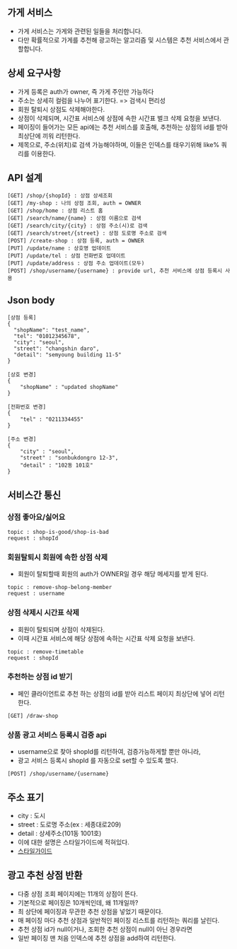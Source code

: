 ## 가게 서비스
* 가게 서비스는 가게와 관련된 일들을 처리합니다.
* 다만 확률적으로 가게를 추천해 광고하는 알고리즘 및 시스템은 추천 서비스에서 관할합니다.

## 상세 요구사항
* 가게 등록은 auth가 owner, 즉 가게 주인만 가능하다
* 주소는 상세히 컬럼을 나누어 표기한다. => 검색시 편리성
* 회원 탈퇴시 상점도 삭제해야한다.
* 상점이 삭제되며, 시간표 서비스에 상점에 속한 시간표 벌크 삭제 요청을 보낸다.
* 페이징이 들어가는 모든 api에는 추천 서비스를 호출해, 추천하는 상점의 id를 받아 최상단에 끼워 리턴한다.
* 제목으로, 주소(위치)로 검색 가능해야하며, 이들은 인덱스를 태우기위해 like% 쿼리를 이용한다.

## API 설계
```
[GET] /shop/{shopId} : 상점 상세조회
[GET] /my-shop : 나의 상점 조회, auth = OWNER
[GET] /shop/home : 상점 리스트 홈
[GET] /search/name/{name} : 상점 이름으로 검색
[GET] /search/city/{city} : 상점 주소(시)로 검색
[GET] /search/street/{street} : 상점 도로명 주소로 검색
[POST] /create-shop : 상점 등록, auth = OWNER
[PUT] /update/name : 상호명 업데이트
[PUT] /update/tel : 상점 전화번호 업데이트
[PUT] /update/address : 상점 주소 업데이트(모두)
[POST] /shop/username/{username} : provide url, 추천 서비스에 상점 등록시 사용
```

## Json body
```
[상점 등록]
{
  "shopName": "test_name",
  "tel": "01012345678",
  "city": "seoul",
  "street": "changshin daro",
  "detail": "semyoung building 11-5"
}   

[상호 변경]
{
    "shopName" : "updated shopName"
}

[전화번호 변경]
{
    "tel" : "0211334455"
}

[주소 변경]
{
    "city" : "seoul",
    "street" : "sonbukdongro 12-3",
    "detail" : "102동 101호"
}
```

## 서비스간 통신
### 상점 좋아요/싫어요
```
topic : shop-is-good/shop-is-bad
request : shopId
```
### 회원탈퇴시 회원에 속한 상점 삭제
* 회원이 탈퇴할때 회원의 auth가 OWNER일 경우 해당 메세지를 받게 된다.
```
topic : remove-shop-belong-member
request : username
```
### 상점 삭제시 시간표 삭제
* 회원이 탈퇴되며 상점이 삭제된다.
* 이때 시간표 서비스에 해당 상점에 속하는 시간표 삭제 요청을 보낸다.
```
topic : remove-timetable
request : shopId
```
### 추천하는 상점 id 받기
* 페인 클라이언트로 추천 하는 상점의 id를 받아 리스트 페이지 최상단에 넣어 리턴한다.
```
[GET] /draw-shop
```
### 상품 광고 서비스 등록시 검증 api
* username으로 찾아 shopId를 리턴하여, 검증가능하게할 뿐만 아니라,
* 광고 서비스 등록시 shopId 를 자동으로 set할 수 있도록 했다.
```
[POST] /shop/username/{username}
```

## 주소 표기
* city : 도시
* street : 도로명 주소(ex : 세종대로209)
* detail : 상세주소(101동 1001호)
* 이에 대한 설명은 스타일가이드에 적혀있다.
* [스타일가이드](https://github.com/liveforone/study/blob/main/%5B%EB%82%98%EB%A7%8C%EC%9D%98%20%EC%8A%A4%ED%83%80%EC%9D%BC%20%EA%B0%80%EC%9D%B4%EB%93%9C%5D/m.%20%EC%A1%B0%EA%B1%B4%EC%9D%B4%20%EB%B3%B5%EC%9E%A1%ED%95%9C%20%EC%BF%BC%EB%A6%AC%EC%97%90%EC%84%9C%EB%8A%94%20%EC%BB%AC%EB%9F%BC%EC%9D%84%20%EC%9E%91%EA%B2%8C%20%EC%AA%BC%EA%B0%9C%EB%9D%BC.md)

## 광고 추천 상점 반환
* 다중 상점 조회 페이지에는 11개의 상점이 뜬다.
* 기본적으로 페이징은 10개씩인데, 왜 11개일까?
* 최 상단에 페이징과 무관한 추천 상점을 넣었기 때문이다.
* 매 페이징 마다 추천 상점과 일반적인 페이징 리스트를 리턴하는 쿼리를 날린다.
* 추천 상점 id가 null이거나, 조회한 추천 상점이 null이 아닌 경우라면 
* 일반 페이징 맨 처음 인덱스에 추천 상점을 add하여 리턴한다.